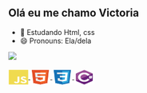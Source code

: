 ## Olá eu me chamo Victoria

- 🌱 Estudando Html, css
- 😄 Pronouns: Ela/dela

<div>
  <a href "https://github.com/VictoriaAmarall">
  <img height="180em" src="https://github-readme-stats.vercel.app/api?username=VictoriaAmarall&show_icons=true&theme=synthwave"/>
<div/>    
<div style="display: inline_block"><br>
  <img align="center" alt="Rafa-Js" height="30" width="40" src="https://raw.githubusercontent.com/devicons/devicon/master/icons/javascript/javascript-plain.svg">
  <img align="center" alt="Rafa-HTML" height="30" width="40" src="https://raw.githubusercontent.com/devicons/devicon/master/icons/html5/html5-original.svg">
  <img align="center" alt="Rafa-CSS" height="30" width="40" src="https://raw.githubusercontent.com/devicons/devicon/master/icons/css3/css3-original.svg">
  <img align="center" alt="Rafa-Csharp" height="30" width="40" src="https://raw.githubusercontent.com/devicons/devicon/master/icons/csharp/csharp-original.svg">
</div>
